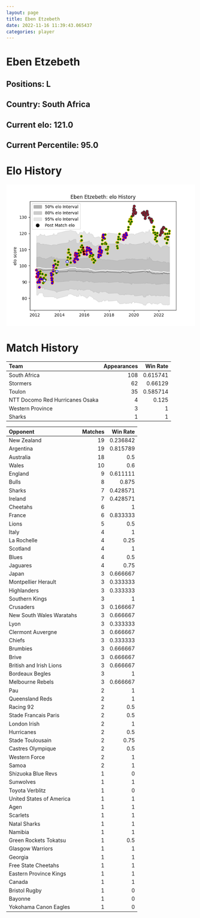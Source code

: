 ```yaml
---  
layout: page  
title: Eben Etzebeth  
date: 2022-11-16 11:39:43.065437  
categories: player  
---
```

# Eben Etzebeth

## Positions: L

## Country: South Africa

## Current elo: 121.0

## Current Percentile: 95.0

# Elo History


![elo history](history_EbenEtzebeth.png)
# Match History


| Team                            |   Appearances |   Win Rate |
|:--------------------------------|--------------:|-----------:|
| South Africa                    |           108 |   0.615741 |
| Stormers                        |            62 |   0.66129  |
| Toulon                          |            35 |   0.585714 |
| NTT Docomo Red Hurricanes Osaka |             4 |   0.125    |
| Western Province                |             3 |   1        |
| Sharks                          |             1 |   1        |

| Opponent                 |   Matches |   Win Rate |
|:-------------------------|----------:|-----------:|
| New Zealand              |        19 |   0.236842 |
| Argentina                |        19 |   0.815789 |
| Australia                |        18 |   0.5      |
| Wales                    |        10 |   0.6      |
| England                  |         9 |   0.611111 |
| Bulls                    |         8 |   0.875    |
| Sharks                   |         7 |   0.428571 |
| Ireland                  |         7 |   0.428571 |
| Cheetahs                 |         6 |   1        |
| France                   |         6 |   0.833333 |
| Lions                    |         5 |   0.5      |
| Italy                    |         4 |   1        |
| La Rochelle              |         4 |   0.25     |
| Scotland                 |         4 |   1        |
| Blues                    |         4 |   0.5      |
| Jaguares                 |         4 |   0.75     |
| Japan                    |         3 |   0.666667 |
| Montpellier Herault      |         3 |   0.333333 |
| Highlanders              |         3 |   0.333333 |
| Southern Kings           |         3 |   1        |
| Crusaders                |         3 |   0.166667 |
| New South Wales Waratahs |         3 |   0.666667 |
| Lyon                     |         3 |   0.333333 |
| Clermont Auvergne        |         3 |   0.666667 |
| Chiefs                   |         3 |   0.333333 |
| Brumbies                 |         3 |   0.666667 |
| Brive                    |         3 |   0.666667 |
| British and Irish Lions  |         3 |   0.666667 |
| Bordeaux Begles          |         3 |   1        |
| Melbourne Rebels         |         3 |   0.666667 |
| Pau                      |         2 |   1        |
| Queensland Reds          |         2 |   1        |
| Racing 92                |         2 |   0.5      |
| Stade Francais Paris     |         2 |   0.5      |
| London Irish             |         2 |   1        |
| Hurricanes               |         2 |   0.5      |
| Stade Toulousain         |         2 |   0.75     |
| Castres Olympique        |         2 |   0.5      |
| Western Force            |         2 |   1        |
| Samoa                    |         2 |   1        |
| Shizuoka Blue Revs       |         1 |   0        |
| Sunwolves                |         1 |   1        |
| Toyota Verblitz          |         1 |   0        |
| United States of America |         1 |   1        |
| Agen                     |         1 |   1        |
| Scarlets                 |         1 |   1        |
| Natal Sharks             |         1 |   1        |
| Namibia                  |         1 |   1        |
| Green Rockets Tokatsu    |         1 |   0.5      |
| Glasgow Warriors         |         1 |   1        |
| Georgia                  |         1 |   1        |
| Free State Cheetahs      |         1 |   1        |
| Eastern Province Kings   |         1 |   1        |
| Canada                   |         1 |   1        |
| Bristol Rugby            |         1 |   0        |
| Bayonne                  |         1 |   0        |
| Yokohama Canon Eagles    |         1 |   0        |